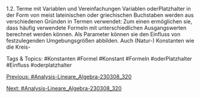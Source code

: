 1.2. Terme mit Variablen und Vereinfachungen
Variablen oderPlatzhalter in der Form von meist lateinischen oder griechischen Buchstaben werden
aus verschiedenen Gründen in Termen verwendet: Zum einen ermöglichen sie, dass häufig verwendete
Formeln mit unterschiedlichen Ausgangswerten berechnet werden können. Als Parameter können sie
den Einfluss von festzulegenden Umgebungsgrößen abbilden. Auch (Natur-) Konstanten wie die Kreis-

   Tags & Topics:
   #Konstanten
   #Formel
   #Konstant
   #Formeln
   #oderPlatzhalter
   #Einfluss
   #oderplatzhalter

[Previous: #Analysis-Lineare_Algebra-230308_320](Analysis-Lineare_Algebra-230308_320.md)

[Next: #Analysis-Lineare_Algebra-230308_320](Analysis-Lineare_Algebra-230308_320.md)